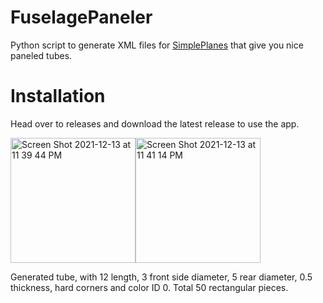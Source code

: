 # FuselagePaneler
Python script to generate XML files for [SimplePlanes](http://www.simpleplanes.com) that give you nice paneled tubes.
# Installation
Head over to releases and download the latest release to use the app.

<img height="200" alt="Screen Shot 2021-12-13 at 11 39 44 PM" src="https://user-images.githubusercontent.com/32413097/145934186-727bbf57-f6c2-43a6-807c-41d1267a1565.png"><img height="200" alt="Screen Shot 2021-12-13 at 11 41 14 PM" src="https://user-images.githubusercontent.com/32413097/145934295-636f8f2e-c3eb-477a-91d9-917bf0113931.png">

Generated tube, with 12 length, 3 front side diameter, 5 rear diameter, 0.5 thickness, hard corners and color ID 0. Total 50 rectangular pieces.
